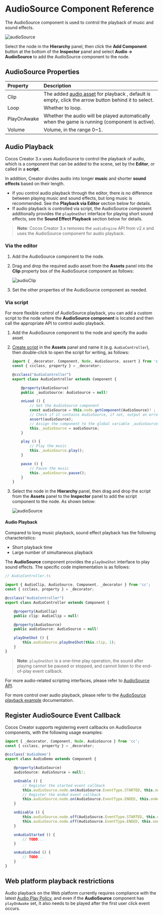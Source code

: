 # AudioSource Component Reference

The AudioSource component is used to control the playback of music and sound effects.

![audioSource](audio/audiosource.png)

Select the node in the **Hierarchy** panel, then click the **Add Component** button at the bottom of the **Inspector** panel and select **Audio -> AudioSource** to add the AudioSource component to the node.

## AudioSource Properties

| Property | Description |
| :-- | :-- |
| Clip | The added [audio asset](../asset/audio.md) for playback , default is empty, click the arrow button behind it to select. |
| Loop | Whether to loop. |
| PlayOnAwake | Whether the audio will be played automatically when the game is running (component is active). |
| Volume | Volume, in the range 0~1. |

## Audio Playback

Cocos Creator 3.x uses AudioSource to control the playback of audio, which is a component that can be added to the scene, set by the **Editor**, or called in a **script**.

In addition, Creator divides audio into longer **music** and shorter **sound effects** based on their length.

- If you control audio playback through the editor, there is no difference between playing music and sound effects, but long music is recommended. See the **Playback via Editor** section below for details.
- If audio playback is controlled via script, the AudioSource component additionally provides the `playOneShot` interface for playing short sound effects, see the **Sound Effect Playback** section below for details.

> **Note**: Cocos Creator 3.x removes the `audioEngine` API from v2.x and uses the AudioSource component for audio playback.

### Via the editor

1. Add the AudioSource component to the node.

2. Drag and drop the required audio asset from the **Assets** panel into the **Clip** property box of the AudioSource component as follows:

    ![audioClip](audio/audiocilp.gif)

3. Set the other properties of the AudioSource component as needed.

### Via script

For more flexible control of AudioSource playback, you can add a custom script to the node where the **AudioSource component** is located and then call the appropriate API to control audio playback.

1. Add the AudioSource component to the node and specify the audio asset.

2. [Create script](../scripting/setup.md) in the **Assets** panel and name it (e.g. `AudioController`), then double-click to open the script for writing, as follows:

    ```typescript
    import { _decorator, Component, Node, AudioSource, assert } from 'cc';
    const { ccclass, property } = _decorator;

    @ccclass("AudioController")
    export class AudioController extends Component { 
    
        @property(AudioSource)
        public _audioSource: AudioSource = null!

        onLoad () {
            // Get the AudioSource component
            const audioSource = this.node.getComponent(AudioSource)! ;
            // Check if it contains AudioSource, if not, output an error message
            assert(audioSource);
            // Assign the component to the global variable _audioSource
            this._audioSource = audioSource;
        }

        play () {
            // Play the music
            this._audioSource.play();
        }

        pause () {
            // Pause the music
            this._audioSource.pause();
        }
    }
    ```

3. Select the node in the **Hierarchy** panel, then drag and drop the script from the **Assets** panel to the **Inspector** panel to add the script component to the node. As shown below:

    ![audioSource](audio/audiocontroller.png)

#### Audio Playback

Compared to long music playback, sound effect playback has the following characteristics:

- Short playback time
- Large number of simultaneous playback

The **AudioSource** component provides the `playOneShot` interface to play sound effects. The specific code implementation is as follows:

```typescript
// AudioController.ts

import { AudioClip, AudioSource, Component, _decorator } from 'cc';
const { ccclass, property } = _decorator;

@ccclass("AudioController")
export class AudioController extends Component {     

    @property(AudioClip)
    public clip: AudioClip = null!   

    @property(AudioSource)
    public audioSource: AudioSource = null!

    playOneShot () {
        this.audioSource.playOneShot(this.clip, 1);
    }
}
```

> **Note**: `playOneShot` is a one-time play operation, the sound after playing cannot be paused or stopped, and cannot listen to the end-of-play event callback.

For more audio-related scripting interfaces, please refer to [AudioSource API](__APIDOC__/en/class/AudioSource).

For more control over audio playback, please refer to the [AudioSource playback example](./audioExample.md) documentation.

## Register AudioSource Event Callback

Cocos Creator supports registering event callbacks on AudioSource components, with the following usage examples:

```typescript
import { _decorator, Component, Node, AudioSource } from 'cc';
const { ccclass, property } = _decorator;

@ccclass('AudioDemo')
export class AudioDemo extends Component {

    @property(AudioSource)
    audioSource: AudioSource = null!;

    onEnable () {
        // Register the started event callback
        this.audioSource.node.on(AudioSource.EventType.STARTED, this.onAudioStarted, this);
        // Register the ended event callback
        this.audioSource.node.on(AudioSource.EventType.ENDED, this.onAudioEnded, this);
    }

    onDisable () {
        this.audioSource.node.off(AudioSource.EventType.STARTED, this.onAudioStarted, this);
        this.audioSource.node.off(AudioSource.EventType.ENDED, this.onAudioEnded, this);
    }

    onAudioStarted () {
        // TODO...
    }

    onAudioEnded () {
        // TODO...
    }
}
```

## Web platform playback restrictions

Audio playback on the Web platform currently requires compliance with the latest [Audio Play Policy](https://www.chromium.org/audio-video/autoplay), and even if the **AudioSource** component has `playOnAwake` set, It also needs to be played after the first user click event occurs.
